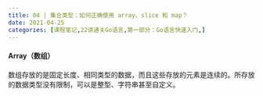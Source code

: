 ```yaml
---
title: 04 | 集合类型：如何正确使用 array、slice 和 map？
date: 2021-04-25
categories: [课程笔记,22讲通关Go语言,第一部分：Go语言快速入门,]
---
```


#### Array（数组）

数组存放的是固定长度、相同类型的数据，而且这些存放的元素是连续的。所存放的数据类型没有限制，可以是整型、字符串甚至自定义。